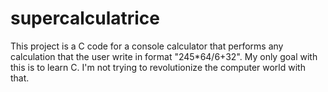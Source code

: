# supercalculatrice

This project is a C code for a console calculator that performs any calculation that the user write in format "245*64/6+32". My only goal with this is to learn C. I'm not trying to revolutionize the computer world with that.
